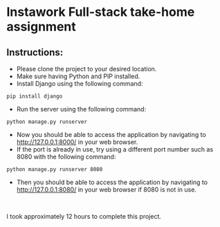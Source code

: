 # Instawork Full-stack take-home assignment

## Instructions:

- Please clone the project to your desired location.
- Make sure having Python and PIP installed.
- Install Django using the following command:
```
pip install django
```
- Run the server using the following command:
```
python manage.py runserver
```
- Now you should be able to access the application by navigating to http://127.0.0.1:8000/ in your web browser.
- If the port is already in use, try using a different port number such as 8080 with the following command:
```
python manage.py runserver 8080
```
- Then you should be able to access the application by navigating to http://127.0.0.1:8080/ in your web browser if 8080 is not in use.
<br>

I took approximately 12 hours to complete this project.
